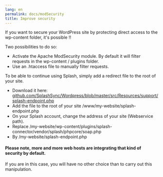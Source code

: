 ```yaml
---
lang: en
permalink: docs/modSecurity
title: Improve security
---
```


If you want to secure your WordPress site by protecting direct access to the wp-content folder, it's possible !!

Two possibilities to do so:
* Activate the Apache ModSecurity module. By default it will filter requests in the wp-content / plugins folder.
* Use an .htaccess file to manually filter requests.

To be able to continue using Splash, simply add a redirect file to the root of your site.

* Download it here: [github.com/SplashSync/Wordpress/blob/master/src/Resources/support/splash-endpoint.php](https://raw.githubusercontent.com/SplashSync/Wordpress/master/src/Resources/support/splash-endpoint.php)
* Add the file to the root of your site /www/my-website/splash-endpoint.php
* On your Splash account, change the address of your site (Webservice path).
* Replace /my-website/wp-content/plugins/splash-connector/vendor/splash/phpcore/soap.php
* By /my-website/splash-endpoint.php

<div class="callout-block callout-warning">
    <div class="icon-holder">
        <i class="fas fa-exclamation-triangle"></i>
    </div>
    <div class="content">
        <h4 class="callout-title">Please note, more and more web hosts are integrating that kind of security by default.</h4>
        <p>
            If you are in this case, you will have no other choice than to carry out this manipulation.
        </p>
    </div>
</div>